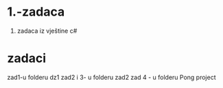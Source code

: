# 1.-zadaca
1. zadaca iz vještine c#

# zadaci
zad1-u folderu dz1
zad2 i 3- u folderu zad2
zad 4 - u folderu Pong project
